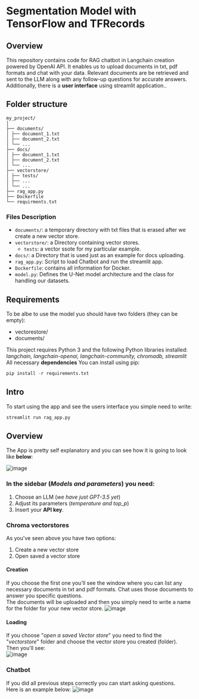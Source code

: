 # Segmentation Model with TensorFlow and TFRecords
## Overview
This repository contains code for RAG chatbot in Langchain creation powered by OpenAI API. It enables us to upload documents in txt, pdf formats and chat with your data. Relevant documents 
are be retrieved and sent to the LLM along with any follow-up questions for accurate answers.
<br>Additionally, there is a **user interface** using streamlit application..

## Folder structure
```
my_project/
│
├── documents/
│ ├── document_1.txt
│ ├── document_2.txt
│ └── ...
├── docs/
│ ├── document_1.txt
│ ├── document_2.txt
│ └── ...
├── vectorstore/
│ ├── tests/
│ ├── ...
│ └── ...
├── rag_app.py
├── Dockerfile
└── requirments.txt
```
### Files Description
- `documents/`: a temporary directory with txt files that is erased after we create a new vector store.
- `vectorstore/`: a Directory containing vector stores.
  - `tests`: a vector ssote for my particular example.
- `docs/`: a Directory that is used just as an example for docs uploading.
- `rag_app.py`: Script to load Chatbot and run the streamlit app.
- `Dockerfile`: contains all information for Docker.
- `model.py`: Defines the U-Net model architecture and the class for handling our datasets.


## Requirements
To be albe to use the model yuo should have two folders (they can be empty):
* vectorestore/
* documents/

This project requires Python 3 and the following Python libraries installed: *langchain, langchain-openai, langchain-community, chromadb, streamlit*
<br>All necessary **dependencies** You can install using pip:
```python
pip install -r requirements.txt
```

## Intro
To start using the app and see the users interface you simple need to write:
```python
streamlit run rag_app.py
```

## Overview
The App is pretty self explanatory and you can see how it is going to look like **below**:

![image](https://github.com/PlatMurav/RAG-chatbot/assets/112167233/5e881b0e-4559-4f07-b1b6-f834f2cab43c)
### In the sidebar (*Models and parameters*) you need:
1. Choose an LLM (*we have just GPT-3.5 yet*)
2. Adjust its parameters (*temperature and top_p*)
3. Insert your **API key**.

### Chroma vectorstores
As you've seen above you have two options:
1. Create a new vector store
2. Open saved a vector store

#### Creation
If you choose the first one you'll see the window where you can list any necessary documents in txt and pdf formats. Chat uses those documents to answer you specific questions.
<br>The documents will be uploaded and then you simply need to write a name for the folder for your new vector store.
![image](https://github.com/PlatMurav/RAG-chatbot/assets/112167233/5c497524-8b83-421b-9b7b-f502826df6ab)

#### Loading
If you choose "*open a saved Vector store*" you need to find the "*vectorstore*" folder and choose the vector store you created (folder).
<br>Then you'll see:
<br>![image](https://github.com/PlatMurav/RAG-chatbot/assets/112167233/353ff147-5ce8-431e-a672-2cbe12f0a7d2)

### Chatbot
If you did all previous steps correctly you can start asking questions.
<br>Here is an example below:
![image](https://github.com/PlatMurav/RAG-chatbot/assets/112167233/04ed648a-a527-477a-8430-ff84b55d9e5d)
